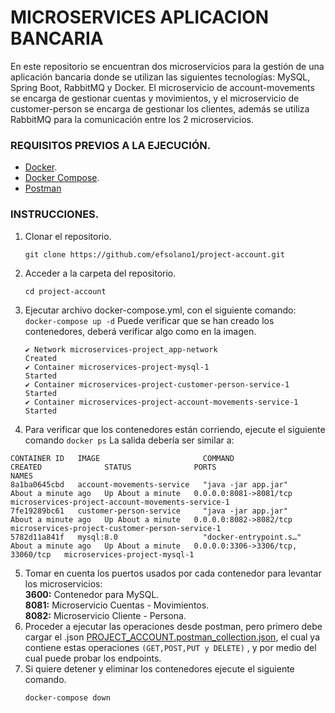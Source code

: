 # **MICROSERVICES APLICACION BANCARIA**
En este repositorio se encuentran dos microservicios para la gestión de una aplicación bancaria donde se utilizan las siguientes tecnologías: MySQL, Spring Boot, RabbitMQ y Docker. El microservicio de account-movements se encarga de gestionar cuentas y movimientos, y el microservicio de customer-person se encarga de gestionar los clientes, además se utiliza RabbitMQ para la comunicación entre los 2 microservicios.

### **REQUISITOS PREVIOS A LA EJECUCIÓN.**

- [Docker](https://www.docker.com/).
- [Docker Compose](https://docs.docker.com/compose/).
- [Postman](https://www.postman.com/)

### **INSTRUCCIONES.**
1. Clonar el repositorio.
   ```
   git clone https://github.com/efsolano1/project-account.git
   ```
3. Acceder a la carpeta del repositorio.
   ```
   cd project-account
   ```
5. Ejecutar archivo docker-compose.yml, con el siguiente comando:
  ```docker-compose up -d```
   Puede verificar que se han creado los contenedores, deberá verificar algo como en la imagen.
   ```
   ✔ Network microservices-project_app-network                    Created                                                                                                                                       
   ✔ Container microservices-project-mysql-1                      Started                                                                                                                                      
   ✔ Container microservices-project-customer-person-service-1    Started        
   ✔ Container microservices-project-account-movements-service-1  Started   
   ```
6. Para verificar que los contenedores están corriendo, ejecute el siguiente comando
      ```docker ps```
   La salida debería ser similar a: 

```
CONTAINER ID   IMAGE                       COMMAND                  CREATED              STATUS              PORTS                               NAMES
8a1ba0645cbd   account-movements-service   "java -jar app.jar"      About a minute ago   Up About a minute   0.0.0.0:8081->8081/tcp              microservices-project-account-movements-service-1
7fe19289bc61   customer-person-service     "java -jar app.jar"      About a minute ago   Up About a minute   0.0.0.0:8082->8082/tcp              microservices-project-customer-person-service-1
5782d11a841f   mysql:8.0                   "docker-entrypoint.s…"   About a minute ago   Up About a minute   0.0.0.0:3306->3306/tcp, 33060/tcp   microservices-project-mysql-1
```
5. Tomar en cuenta los puertos usados por cada contenedor para levantar los microservicios:  
   **3600:** Contenedor para MySQL.  
   **8081:** Microservicio Cuentas - Movimientos.  
   **8082:** Microservicio Cliente - Persona.  
6. Proceder a ejecutar las operaciones desde postman, pero primero debe cargar el .json [PROJECT_ACCOUNT.postman_collection.json](https://github.com/efsolano1/project-account/blob/master/PROJECT_ACCOUNT.postman_collection.json),  el cual ya contiene estas operaciones `(GET,POST,PUT y DELETE)` , y por medio del cual puede probar los endpoints.  
7. Si quiere detener y eliminar los contenedores ejecute el siguiente comando.  
    ```
   docker-compose down
    ```
